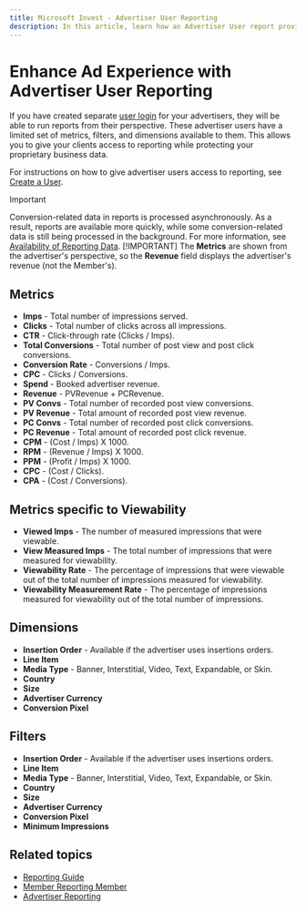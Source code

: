 ```yaml
---
title: Microsoft Invest - Advertiser User Reporting
description: In this article, learn how an Advertiser User report provides insights into advertiser behavior, performance metrics, dimension, and filters, to optimize and enhance ad experience.
---
```


# Enhance Ad Experience with Advertiser User Reporting

If you have created separate [user login](managing-user-logins-and-permissions.md) for your advertisers, they will be able to run reports from their perspective. These advertiser users have a limited set of metrics, filters, and dimensions available to them. This allows you to give your clients access to reporting while protecting your proprietary business data.

For instructions on how to give advertiser users access to reporting, see [Create a User](create-a-user.md).

> [!IMPORTANT]
> Conversion-related data in reports is processed asynchronously. As a result, reports are available more quickly, while some conversion-related data is still being processed in the background. For more information, see [Availability of Reporting Data](availability-of-reporting-data.md).
> [!IMPORTANT]
> The **Metrics** are shown from the advertiser's perspective, so the **Revenue** field displays the advertiser's revenue (not the Member's).

## Metrics

- **Imps** - Total number of impressions served.
- **Clicks** - Total number of clicks across all impressions.
- **CTR** - Click-through rate (Clicks / Imps).
- **Total Conversions** - Total number of post view and post click conversions.
- **Conversion Rate** - Conversions / Imps.
- **CPC** - Clicks / Conversions.
- **Spend** - Booked advertiser revenue.
- **Revenue** - PVRevenue + PCRevenue.
- **PV Convs** - Total number of recorded post view conversions.
- **PV Revenue** - Total amount of recorded post view revenue.
- **PC Convs** - Total number of recorded post click conversions.
- **PC Revenue** - Total amount of recorded post click revenue.
- **CPM** - (Cost / Imps) X 1000.
- **RPM** - (Revenue / Imps) X 1000.
- **PPM** - (Profit / Imps) X 1000.
- **CPC** - (Cost / Clicks).
- **CPA** - (Cost / Conversions).

## Metrics specific to Viewability

- **Viewed Imps** - The number of measured impressions that were viewable.
- **View Measured Imps** - The total number of impressions that were measured for viewability.
- **Viewability Rate** - The percentage of impressions that were viewable out of the total number of impressions measured for viewability.
- **Viewability Measurement Rate** - The percentage of impressions measured for viewability out of the total number of impressions.

## Dimensions

- **Insertion Order** - Available if the advertiser uses insertions orders.
- **Line Item**
- **Media Type** - Banner, Interstitial, Video, Text, Expandable, or Skin.
- **Country**
- **Size**
- **Advertiser Currency**
- **Conversion Pixel**

## Filters

- **Insertion Order** - Available if the advertiser uses insertions orders.
- **Line Item**
- **Media Type** - Banner, Interstitial, Video, Text, Expandable, or Skin.
- **Country**
- **Size**
- **Advertiser Currency**
- **Conversion Pixel**
- **Minimum Impressions**

## Related topics

- [Reporting Guide](reporting-guide.md)
- [Member Reporting Member](network-reporting.md)
- [Advertiser Reporting](advertiser-reporting.md)
